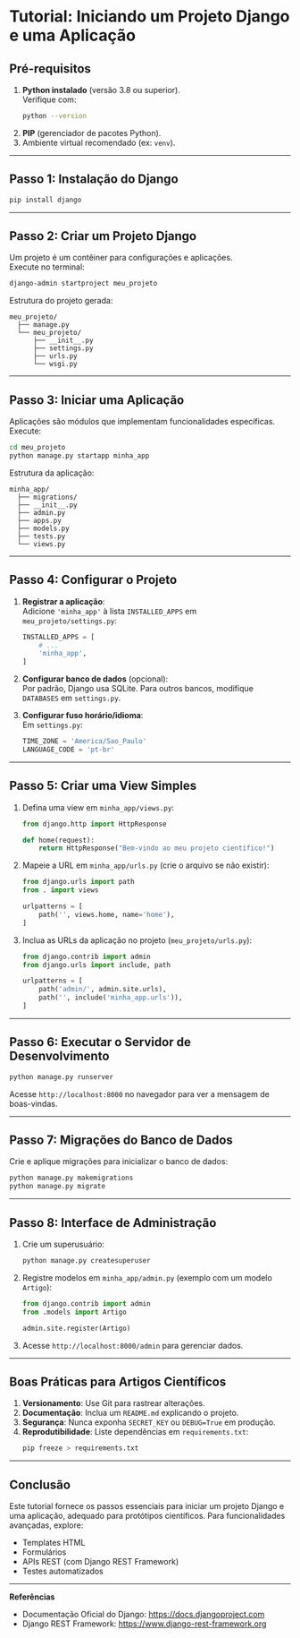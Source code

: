 # **Tutorial: Iniciando um Projeto Django e uma Aplicação**

## **Pré-requisitos**
1. **Python instalado** (versão 3.8 ou superior).  
   Verifique com:  
   ```bash
   python --version
   ```
2. **PIP** (gerenciador de pacotes Python).  
3. Ambiente virtual recomendado (ex: `venv`).

---

## **Passo 1: Instalação do Django**
```bash
pip install django
```

---

## **Passo 2: Criar um Projeto Django**
Um projeto é um contêiner para configurações e aplicações.  
Execute no terminal:
```bash
django-admin startproject meu_projeto
```
Estrutura do projeto gerada:
```
meu_projeto/
  ├── manage.py
  └── meu_projeto/
      ├── __init__.py
      ├── settings.py
      ├── urls.py
      └── wsgi.py
```

---

## **Passo 3: Iniciar uma Aplicação**
Aplicações são módulos que implementam funcionalidades específicas.  
Execute:
```bash
cd meu_projeto
python manage.py startapp minha_app
```
Estrutura da aplicação:
```
minha_app/
  ├── migrations/
  ├── __init__.py
  ├── admin.py
  ├── apps.py
  ├── models.py
  ├── tests.py
  └── views.py
```

---

## **Passo 4: Configurar o Projeto**
1. **Registrar a aplicação**:  
   Adicione `'minha_app'` à lista `INSTALLED_APPS` em `meu_projeto/settings.py`:
   ```python
   INSTALLED_APPS = [
       # ...
       'minha_app',
   ]
   ```

2. **Configurar banco de dados** (opcional):  
   Por padrão, Django usa SQLite. Para outros bancos, modifique `DATABASES` em `settings.py`.

3. **Configurar fuso horário/idioma**:  
   Em `settings.py`:
   ```python
   TIME_ZONE = 'America/Sao_Paulo'
   LANGUAGE_CODE = 'pt-br'
   ```

---

## **Passo 5: Criar uma View Simples**
1. Defina uma view em `minha_app/views.py`:
   ```python
   from django.http import HttpResponse

   def home(request):
       return HttpResponse("Bem-vindo ao meu projeto científico!")
   ```

2. Mapeie a URL em `minha_app/urls.py` (crie o arquivo se não existir):
   ```python
   from django.urls import path
   from . import views

   urlpatterns = [
       path('', views.home, name='home'),
   ]
   ```

3. Inclua as URLs da aplicação no projeto (`meu_projeto/urls.py`):
   ```python
   from django.contrib import admin
   from django.urls import include, path

   urlpatterns = [
       path('admin/', admin.site.urls),
       path('', include('minha_app.urls')),
   ]
   ```

---

## **Passo 6: Executar o Servidor de Desenvolvimento**
```bash
python manage.py runserver
```
Acesse `http://localhost:8000` no navegador para ver a mensagem de boas-vindas.

---

## **Passo 7: Migrações do Banco de Dados**
Crie e aplique migrações para inicializar o banco de dados:
```bash
python manage.py makemigrations
python manage.py migrate
```

---

## **Passo 8: Interface de Administração**
1. Crie um superusuário:
   ```bash
   python manage.py createsuperuser
   ```
2. Registre modelos em `minha_app/admin.py` (exemplo com um modelo `Artigo`):
   ```python
   from django.contrib import admin
   from .models import Artigo

   admin.site.register(Artigo)
   ```
3. Acesse `http://localhost:8000/admin` para gerenciar dados.

---

## **Boas Práticas para Artigos Científicos**
1. **Versionamento**: Use Git para rastrear alterações.
2. **Documentação**: Inclua um `README.md` explicando o projeto.
3. **Segurança**: Nunca exponha `SECRET_KEY` ou `DEBUG=True` em produção.
4. **Reprodutibilidade**: Liste dependências em `requirements.txt`:
   ```bash
   pip freeze > requirements.txt
   ```

---

## **Conclusão**
Este tutorial fornece os passos essenciais para iniciar um projeto Django e uma aplicação, adequado para protótipos científicos. Para funcionalidades avançadas, explore:  
- Templates HTML
- Formulários
- APIs REST (com Django REST Framework)
- Testes automatizados

---

**Referências**  
- Documentação Oficial do Django: https://docs.djangoproject.com  
- Django REST Framework: https://www.django-rest-framework.org